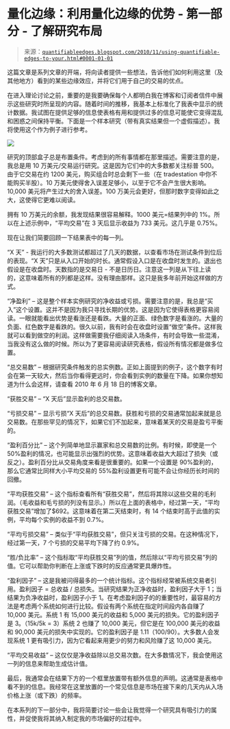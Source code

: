 <!--yml

分类：未分类

date: 2024-05-18 09:02:55

-->

# 量化边缘：利用量化边缘的优势 - 第一部分 - 了解研究布局

> 来源：[`quantifiableedges.blogspot.com/2010/11/using-quantifiable-edges-to-your.html#0001-01-01`](http://quantifiableedges.blogspot.com/2010/11/using-quantifiable-edges-to-your.html#0001-01-01)

这篇文章是系列文章的开端，将向读者提供一些想法，告诉他们如何利用这里（及其他地方）看到的某些边缘效应，并将它们用于自己的交易的优点。

在进入理论讨论之前，重要的是我要确保每个人都明白我在博客和订阅者信件中展示这些研究时所呈现的内容。随着时间的推移，我基本上标准化了我表中显示的统计数据。我试图在提供足够的信息使表格有用和提供过多的信息可能使它变得混乱和困惑之间保持平衡。下面是一个样本研究（带有真实结果但一个虚假描述）。我将使用这个作为例子进行参考。

![](https://blogger.googleusercontent.com/img/b/R29vZ2xl/AVvXsEgS4vIneBzEQSSUkn4M0PmZdOeeLBhET4K3zTwqAl587fv0IUv_Bab5pW9eLZ6F_1xsWmYMC_qWjECFLxaH147hifB9sf06bmwADHv54mJlybIKpoXBHXkVOqGt1pmy4qzi3mM1LPwPEtyl/s1600/2010-11-18+png.png)

研究的顶部盒子总是布置条件。考虑到的所有事情都在那里描述。需要注意的是，我总是用 10 万美元/交易运行研究。这是因为它们中的大多数都关注标普 500。由于它交易在约 1200 美元，购买组合时总会剩下一些（在 tradestation 中你不能购买半股）。10 万美元使得舍入误差足够小，以至于它不会产生很大影响。10,000 美元将产生过大的舍入误差。100 万美元会更好，但那时数字变得如此之大，这使得它更难以阅读。

拥有 10 万美元的余额，我发现结果很容易解释。1000 美元=结果列中的 1%。所以在上述示例中，“平均交易”在 3 天后显示收益为 733 美元。这几乎是 0.75%。

现在让我们简要回顾一下结果表中的每一列。

“X 天” - 我运行的大多数测试都超过了几天的数据，以查看市场在测试条件到位后的表现。“X 天”只是从入口开始的时长。通常假设入口是在收盘时发生的。退出也假设是在收盘时。天数指的是交易日 - 不是日历日。注意这一列是从下往上读的，这意味着所有的列都是这样。没有理由那样。这只是我多年前开始这样做的方式。

“净盈利” – 这是整个样本实例研究的净收益或亏损。需要注意的是，我总是“买入”这个设置。这并不是因为我只寻找长期的优势。这是因为它使得表格更容易阅读。一眼就能看出优势是看涨还是看跌。大量的正面、绿色数字是看涨的。大量的负面、红色数字是看跌的。很久以前，我有时会在收盘时设置“做空”条件。这样我就可以看到做空的利润。这样做需要我仔细阅读入场条件，有时会导致一些混淆，当我没有这么做的时候。所以为了更容易阅读研究表格，假设所有情况都是做多位置。

“总交易数” – 根据研究条件触发的总实例数。正如上面提到的例子，这个数字有时会在第一天较大，然后当你看得更远时，你会看到实例的数量在下降。如果你想知道为什么会这样，请查看 2010 年 6 月 18 日的博客文章。

“获胜交易” – “X 天后”显示盈利的总交易数。

“亏损交易” – 显示亏损“X 天后”的总交易数。获胜和亏损的交易通常加起来就是总交易数。在那些罕见的情况下，如果它们不加起来，意味着某天的交易是盈亏平衡的。

“盈利百分比” – 这个列简单地显示赢家和总交易数的比例。有时候，即使是一个 50%盈利的情况，也可能显示出强烈的优势。这意味着收益大大超过了损失（或反之）。盈利百分比从交易角度来看是很重要的。如果一个设置是 90%盈利的，那么它通常比同样大小平均交易的 55%盈利设置更有可能不会让你经历长时间的回撤。

“平均获胜交易” – 这个指标查看所有“获胜交易”，然后将其除以这些交易的毛利润。（毛收益和毛亏损的列没有显示。）所以在上面的表格中，经过第一天，“平均获胜交易”增加了$692。这意味着在第二天结束时，有 14 个结束时高于此值的实例，平均每个实例的收益不到 0.7%。

“平均亏损交易” – 类似于“平均获胜交易”，但只关注亏损的交易。在这种情况下，经过第一天，7 个亏损的交易平均下降了约 0.9%。

“胜/负比率” – 这个指标取“平均获胜交易”列的值，然后除以“平均亏损交易”列的值。它可以帮助你判断在上涨或下跌时的反应通常更具爆炸性。

“盈利因子” – 这是我被问得最多的一个统计指标。这个指标经常被系统交易者引用。盈利因子 = 总收益 / 总损失。当研究结果为正净收益时，盈利因子大于 1；当结果为负净收益时，盈利因子小于 1。在考虑盈利因子的的重要性时，最容易的方法是考虑两个系统如何进行比较。假设有两个系统在指定时间段内各自赚了 10,000 美元。系统 1 有 15,000 美元的收益和 5,000 美元的损失。它的盈利因子是 3。（15k/5k = 3）系统 2 也赚了 10,000 美元，但它是在 100,000 美元的收益和 90,000 美元的损失中实现的。它的盈利因子是 1.11（100/90）。大多数人会发现系统 1 更有吸引力，因为它看起来用更少的努力和风险赚了这 10,000 美元。

“平均交易收益” – 这仅仅是净收益除以总交易次数。在大多数情况下，我会使用这一列的信息来帮助生成估计值。

最后，我通常会在结果下方的一个框里放置带有额外信息的声明。这通常是表格中看不到的信息。我经常在这里放置的一个常见信息是市场在接下来的几天内从入场价格上涨（或下跌）的频率。

在本系列的下一部分中，我将简要讨论一些会让我觉得一个研究具有吸引力的属性，并促使我将其纳入制定我的市场偏好的过程中。
